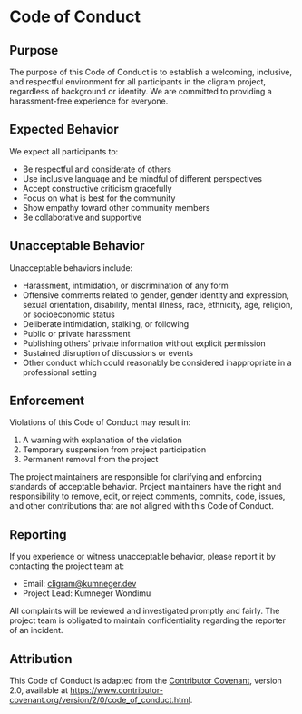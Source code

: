 # Code of Conduct

## Purpose

The purpose of this Code of Conduct is to establish a welcoming, inclusive, and respectful environment for all participants in the cligram project, regardless of background or identity. We are committed to providing a harassment-free experience for everyone.

## Expected Behavior

We expect all participants to:

- Be respectful and considerate of others
- Use inclusive language and be mindful of different perspectives
- Accept constructive criticism gracefully
- Focus on what is best for the community
- Show empathy toward other community members
- Be collaborative and supportive

## Unacceptable Behavior

Unacceptable behaviors include:

- Harassment, intimidation, or discrimination of any form
- Offensive comments related to gender, gender identity and expression, sexual orientation, disability, mental illness, race, ethnicity, age, religion, or socioeconomic status
- Deliberate intimidation, stalking, or following
- Public or private harassment
- Publishing others' private information without explicit permission
- Sustained disruption of discussions or events
- Other conduct which could reasonably be considered inappropriate in a professional setting

## Enforcement

Violations of this Code of Conduct may result in:

1. A warning with explanation of the violation
2. Temporary suspension from project participation
3. Permanent removal from the project

The project maintainers are responsible for clarifying and enforcing standards of acceptable behavior. Project maintainers have the right and responsibility to remove, edit, or reject comments, commits, code, issues, and other contributions that are not aligned with this Code of Conduct.

## Reporting

If you experience or witness unacceptable behavior, please report it by contacting the project team at:

- Email: [cligram@kumneger.dev](mailto:cligram@kumneger.dev)
- Project Lead: Kumneger Wondimu

All complaints will be reviewed and investigated promptly and fairly. The project team is obligated to maintain confidentiality regarding the reporter of an incident.

## Attribution

This Code of Conduct is adapted from the [Contributor Covenant](https://www.contributor-covenant.org), version 2.0, available at https://www.contributor-covenant.org/version/2/0/code_of_conduct.html.
